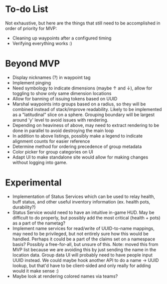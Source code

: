 # To-do List
Not exhaustive, but here are the things that still need to be accomplished in order of priority for MVP:

- Cleaning up waypoints after a configured timing
- Verifying everything works :)

# Beyond MVP
- Display nicknames (?) in waypoint tag
- Implement pinging
- Need symbology to indicate dimensions (maybe ↑ and ↓), allow for toggling to show only same dimension locations
- Allow for banning of issuing tokens based on UUID
- Marshal waypoints into groups based on a radius, so they will be combined instead of stack/improve readability. Likely
  to be implemented as a "latitudinal" slice on a sphere. Grouping boundary will be largest around 'y' level to avoid
  issues with rendering.
- Depending on heaviness of above, may need to extract rendering to be done in parallel to avoid destroying the main loop
- In addition to above listings, possibly make a legend to indicate alignment counts for easier reference
- Determine method for ordering precedence of group metadata
- Color picker for group categories on UI
- Adapt UI to make standalone site would allow for making changes without logging into game.

# Experimental
- Implementation of Status Services which can be used to relay health, buff status, and other useful inventory
  information (ex. health pots, durability?)
- Status Service would need to have an intuitive in-game HUD. May be difficult to do properly, but possibly add
  the most critical (health + pots) as a part of the nametag?
- Implement name services for read/write of UUID-to-name mappings, may need to be privileged, but not entirely sure how
  this would be handled. Perhaps it could be a part of the claims set on a namespace basis? Possibly a free-for-all, but
  unsure of this. Note: moved this from MVP list because we are avoiding this by just sending the name in the location
  data. Group data UI will probably need to have people input UUID instead. We could maybe hook another API to do a
  name -> UUID lookup, but that'd have to be client-sided and only really for adding would it make sense :)
- Maybe look at rendering colored names via teams?
